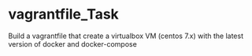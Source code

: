 # vagrantfile_Task
Build a vagrantfile that create a virtualbox VM (centos 7.x) with the latest version of docker and docker-compose
